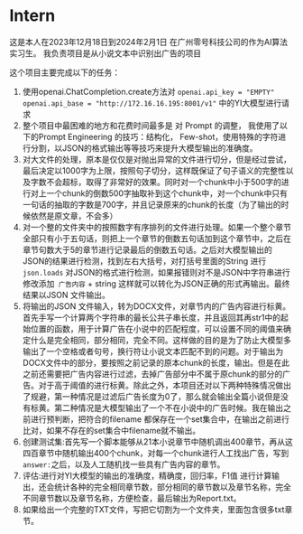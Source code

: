 # Intern
这是本人在2023年12月18日到2024年2月1日 在广州零号科技公司的作为AI算法实习生。 我负责项目是从小说文本中识别出广告的项目 

这个项目主要完成以下的任务：

1. 使用openai.ChatCompletion.create方法对 ``` openai.api_key = "EMPTY" openai.api_base = "http://172.16.16.195:8001/v1" ``` 中的YI大模型进行请求
2. 整个项目中最困难的地方和花费时间最多是 对 Prompt 的调整， 我使用了以下的Prompt Engineering 的技巧：结构化， Few-shot，使用特殊的字符进行分割，以JSON的格式输出等等技巧来提升大模型输出的准确度。
3. 对大文件的处理，原本是仅仅是对抛出异常的文件进行切分，但是经过尝试，最后决定以1000字为上限，按照句子切分，这样既保证了句子语义的完整性以及字数不会超标，取得了非常好的效果。同时对一个chunk中小于500字的进行对上一个chunk的倒数500字抽取补到这个chunk中，对一个chunk中只有一句话的抽取的字数是700字，并且记录原来的chunk的长度（为了输出的时候依然是原文章，不会多）
4. 对一个整的文件夹中的按照数字有序排列的文件进行处理。如果一个整个章节全部只有小于五句话，则把上一个章节的倒数五句话加到这个章节中，之后在章节句数大于5的章节进行记录最后的倒数五句话。之后对大模型输出的JSON的结果进行检测，找到左右大括号，对打括号里面的String 进行``` json.loads ``` 对JSON的格式进行检测，如果报错则对不是JSON中字符串进行修改添加``` 广告内容``` + string 这样就可以转化为JSON正确的形式再输出。最终结果以JSON 文件输出。
5. 将输出的JSON 文件输入，转为DOCX文件，对章节内的广告内容进行标黄。首先手写一个计算两个字符串的最长公共子串长度，并且返回其再str1中的起始位置的函数，用于计算广告在小说中的匹配程度，可以设置不同的阈值来确定什么是完全相同，部分相同，完全不同。这样做的目的是为了防止大模型多输出了一个空格或者句号，换行符让小说文本匹配不到的问题。对于输出为DOCX文件中的部分，要按照之前记录的原本chunk的长度，输出。但是在此之前还需要把广告内容进行过滤，去掉广告部分中不属于原chunk的部分的广告。对于高于阈值的进行标黄。除此之外，本项目还对以下两种特殊情况做出了规避，第一种情况是过滤后广告长度为0了，那么就会输出全篇小说但是没有标黄。第二种情况是大模型输出了一个不在小说中的广告时候。我在输出之前进行预判断，把符合的filename 都保存在一个set集合中，在输出之前进行比对，如果不存在的set集合中filename就不输出。
6. 创建测试集:首先写一个脚本能够从21本小说章节中随机调出400章节，再从这四百章节中随机输出400个chunk，对每一个chunk进行人工找出广告，写到```answer:```之后，以及人工随机找一些具有广告内容的章节。
7. 评估:进行对YI大模型的输出的准确度，精确度，回归率，F1值 进行计算输出，还会统计各种的完全相同章节数，部分相同的章节数以及章节名称，完全不同章节数以及章节名称，方便检查，最后输出为Report.txt。
8. 如果给出一个完整的TXT文件，写把它切割为一个文件夹，里面包含很多txt章节。    

   

